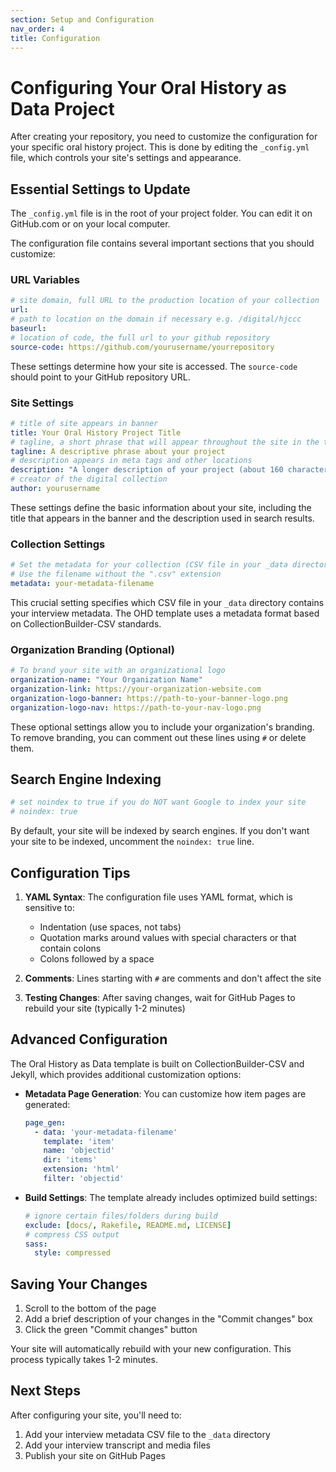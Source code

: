 ```yaml
---
section: Setup and Configuration
nav_order: 4
title: Configuration
---
```


# Configuring Your Oral History as Data Project

After creating your repository, you need to customize the configuration for your specific oral history project. This is done by editing the `_config.yml` file, which controls your site's settings and appearance.


## Essential Settings to Update

The `_config.yml` file is in the root of your project folder. You can edit it on GitHub.com or on your local computer. 

The configuration file contains several important sections that you should customize:

### URL Variables

```yaml
# site domain, full URL to the production location of your collection
url: 
# path to location on the domain if necessary e.g. /digital/hjccc
baseurl: 
# location of code, the full url to your github repository
source-code: https://github.com/yourusername/yourrepository
```

These settings determine how your site is accessed. The `source-code` should point to your GitHub repository URL.

### Site Settings

```yaml
# title of site appears in banner
title: Your Oral History Project Title
# tagline, a short phrase that will appear throughout the site in the top banner
tagline: A descriptive phrase about your project
# description appears in meta tags and other locations
description: "A longer description of your project (about 160 characters max for SEO)"
# creator of the digital collection
author: yourusername
```

These settings define the basic information about your site, including the title that appears in the banner and the description used in search results.

### Collection Settings

```yaml
# Set the metadata for your collection (CSV file in your _data directory)
# Use the filename without the ".csv" extension
metadata: your-metadata-filename
```

This crucial setting specifies which CSV file in your `_data` directory contains your interview metadata. The OHD template uses a metadata format based on CollectionBuilder-CSV standards.

### Organization Branding (Optional)

```yaml
# To brand your site with an organizational logo
organization-name: "Your Organization Name"
organization-link: https://your-organization-website.com
organization-logo-banner: https://path-to-your-banner-logo.png
organization-logo-nav: https://path-to-your-nav-logo.png
```

These optional settings allow you to include your organization's branding. To remove branding, you can comment out these lines using `#` or delete them.

## Search Engine Indexing

```yaml
# set noindex to true if you do NOT want Google to index your site
# noindex: true 
```

By default, your site will be indexed by search engines. If you don't want your site to be indexed, uncomment the `noindex: true` line.

## Configuration Tips

1. **YAML Syntax**: The configuration file uses YAML format, which is sensitive to:
   - Indentation (use spaces, not tabs)
   - Quotation marks around values with special characters or that contain colons
   - Colons followed by a space

2. **Comments**: Lines starting with `#` are comments and don't affect the site

3. **Testing Changes**: After saving changes, wait for GitHub Pages to rebuild your site (typically 1-2 minutes)

## Advanced Configuration

The Oral History as Data template is built on CollectionBuilder-CSV and Jekyll, which provides additional customization options:

- **Metadata Page Generation**: You can customize how item pages are generated:
  ```yaml
  page_gen:
    - data: 'your-metadata-filename'
      template: 'item'
      name: 'objectid'
      dir: 'items'
      extension: 'html' 
      filter: 'objectid'
  ```

- **Build Settings**: The template already includes optimized build settings:
  ```yaml
  # ignore certain files/folders during build
  exclude: [docs/, Rakefile, README.md, LICENSE]
  # compress CSS output
  sass:
    style: compressed
  ```

## Saving Your Changes

1. Scroll to the bottom of the page
2. Add a brief description of your changes in the "Commit changes" box
3. Click the green "Commit changes" button

Your site will automatically rebuild with your new configuration. This process typically takes 1-2 minutes.

## Next Steps

After configuring your site, you'll need to:

1. Add your interview metadata CSV file to the `_data` directory
2. Add your interview transcript and media files
3. Publish your site on GitHub Pages